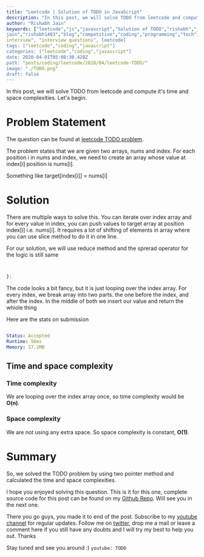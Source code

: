 ```yaml
---
title: "Leetcode | Solution of TODO in JavaScript"
description: "In this post, we will solve TODO from leetcode and compute it's time and space complexities. Let's begin."
author: "Rishabh Jain"
keywords: ["leetcode","js","javascript","Solution of TODO","rishabh","jain","rishabh
jain","rishabh1403","blog","competitive","coding","programming","tech","technology",
interview", "interview questions", leetcode]
tags: ["leetcode","coding","javascript"]
categories: ["leetcode","coding","javascript"]
date: 2020-04-01T05:08:30.428Z
path: "posts/coding/leetcode/2020/04/leetcode-TODO/"
image: "./TODO.png"
draft: false
---
```


In this post, we will solve TODO from leetcode and compute it's time and space complexities. Let's begin.
<!--more-->

# Problem Statement
The question can be found at [leetcode TODO problem](TODO).

The problem states that we are given two arrays, nums and index. For each position i in nums and index, we need to create an array whose value at index[i] position is nums[i]. 

Something like target[index[i]] = nums[i]

# Solution

There are multiple ways to solve this. You can iterate over index array and for every value in index, you can push values to target array at position index[i] i.e. nums[i]. It requires a lot of shifting of elements in array where you can use slice method to do it in one line. 

For our solution, we will use reduce method and the sprerad operator for the logic is still same


```js


};

```

The code looks a bit fancy, but it is just looping over the index array. For every index, we break array into two parts. the one before the index, and after the index. In the middle of both we insert our value and return the whiole thing


Here are the stats on submission

```yaml

Status: Accepted
Runtime: 56ms
Memory: 37.1MB

```

## Time and space complexity

### Time complexity

We are looping over the index array once, so time complexity
would be **O(n)**.

### Space complexity

We are not using any extra space. So space
complexity is constant, **O(1)**.

# Summary

So, we solved the TODO problem by using two pointer method and calculated the time and space complexities.

I hope you enjoyed solving this question. This is it for this one, complete source code for this post can be found on my [Github Repo](https://github.com/rishabh1403/leetcode-javascript-solutions). Will see you in the next one.

There you go guys, you made it to end of the post.  Subscribe to my [youtube channel](https://www.youtube.com/rishabh1403) for regular updates. Follow me on [twitter](https://www.twitter.com/rishabhjain1403), drop me a mail or leave a comment here if you still have any doubts and I will try my best to help you out. Thanks

Stay tuned and see you around :)
`youtube: TODO`